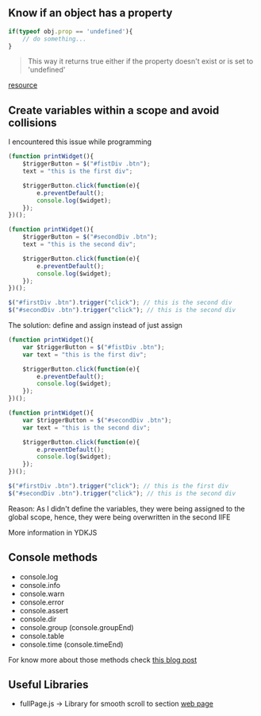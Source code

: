 ## Know if an object has a property

```js
if(typeof obj.prop == 'undefined'){
    // do something...
}
```

> This way it returns true either if the property doesn't exist or is set
to 'undefined'

[resource](http://stackoverflow.com/a/2281671)


## Create variables within a scope and avoid collisions

I encountered this issue while programming

```js
(function printWidget(){
    $triggerButton = $("#fistDiv .btn");
    text = "this is the first div";

    $triggerButton.click(function(e){
        e.preventDefault();
        console.log($widget);
    });
})();

(function printWidget(){
    $triggerButton = $("#secondDiv .btn");
    text = "this is the second div";

    $triggerButton.click(function(e){
        e.preventDefault();
        console.log($widget);
    });
})();

$("#firstDiv .btn").trigger("click"); // this is the second div
$("#secondDiv .btn").trigger("click"); // this is the second div
```

The solution: define and assign instead of just assign

```js
(function printWidget(){
    var $triggerButton = $("#fistDiv .btn");
    var text = "this is the first div";

    $triggerButton.click(function(e){
        e.preventDefault();
        console.log($widget);
    });
})();

(function printWidget(){
    var $triggerButton = $("#secondDiv .btn");
    var text = "this is the second div";

    $triggerButton.click(function(e){
        e.preventDefault();
        console.log($widget);
    });
})();

$("#firstDiv .btn").trigger("click"); // this is the first div
$("#secondDiv .btn").trigger("click"); // this is the second div
```

Reason: As I didn't define the variables, they were being assigned to the
global scope, hence, they were being overwritten in the second IIFE

More information in YDKJS

## Console methods

* console.log
* console.info
* console.warn
* console.error
* console.assert
* console.dir
* console.group (console.groupEnd)
* console.table
* console.time (console.timeEnd)

For know more about those methods check [this blog post](https://medium.freecodecamp.com/how-to-get-the-most-out-of-the-javascript-console-b57ca9db3e6d)



## Useful Libraries
* fullPage.js -> Library for smooth scroll to section [web page](http://alvarotrigo.com/fullPage/#firstPage)

